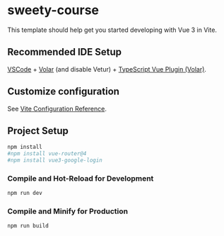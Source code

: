 # sweety-course

This template should help get you started developing with Vue 3 in Vite.

## Recommended IDE Setup

[VSCode](https://code.visualstudio.com/) + [Volar](https://marketplace.visualstudio.com/items?itemName=Vue.volar) (and disable Vetur) + [TypeScript Vue Plugin (Volar)](https://marketplace.visualstudio.com/items?itemName=Vue.vscode-typescript-vue-plugin).

## Customize configuration

See [Vite Configuration Reference](https://vitejs.dev/config/).

## Project Setup

```sh
npm install
#npm install vue-router@4
#npm install vue3-google-login

```

### Compile and Hot-Reload for Development

```sh
npm run dev
```

### Compile and Minify for Production

```sh
npm run build
```

